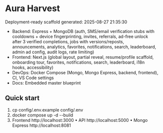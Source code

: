 ﻿# Aura Harvest

Deployment-ready scaffold generated: 2025-08-27 21:35:30

- Backend: Express + MongoDB (auth, SMS/email verification stubs with cooldowns + device fingerprinting, invites, referrals, ad-free unlock after 3 verified completions, jobs with versions/reposts, announcements, analytics, favorites, notifications, search, leaderboard, admin ad config, audit logs, rate limiting)
- Frontend: Next.js (global layout, partial reveal, resume/profile scaffold, onboarding tour, favorites, notifications, search, leaderboard, i18n hooks, accessibility)
- DevOps: Docker Compose (Mongo, Mongo Express, backend, frontend), CI, VS Code settings
- Docs: Embedded master blueprint

## Quick start
1) cp config/.env.example config/.env
2) docker compose up -d --build
3) Frontend http://localhost:3000 • API http://localhost:5000 • Mongo Express http://localhost:8081
